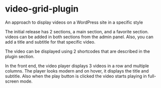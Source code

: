 # video-grid-plugin
An approach to display videos on a WordPress site in a specific style

The initial release has 2 sections, a main section, and a favorite section. videos can be added in both sections from the admin panel. Also, you can add a title and subtitle for that specific video. 

The video can be displayed using 2 shortcodes that are described in the plugin section. 

In the front end, the video player displays 3 videos in a row and multiple columns. The player looks modern and on hover, it displays the title and subtitle. Also when the play button is clicked the video starts playing in full-screen mode. 
